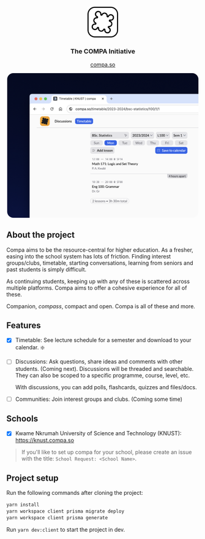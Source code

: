 <p align="center"><img src="client/public/sym-outline.svg" width="80"/></p>

<h3 align="center">The COMPA Initiative</h3>
<p align="center"><a href="https://compa.so">compa.so</a></p>

<p align="center"><img src="assets/sc-timetable.png" style="border-radius: 1rem" width="500"/></p>

## About the project

Compa aims to be the resource-central for higher education. As a fresher, easing into the school system has lots of friction. Finding interest groups/clubs, timetable, starting conversations, learning from seniors and past students is simply difficult.

As continuing students, keeping up with any of these is scattered across multiple platforms. Compa aims to offer a cohesive experience for all of these.

Companion, _compass_, compact and open. Compa is all of these and more.

## Features

- [x] Timetable: See lecture schedule for a semester and download to your calendar. ❇️

- [ ] Discussions: Ask questions, share ideas and comments with other students. (Coming next). Discussions will be threaded and searchable. They can also be scoped to a specific programme, course, level, etc.

  With discussions, you can add polls, flashcards, quizzes and files/docs.

- [ ] Communities: Join interest groups and clubs. (Coming some time)

## Schools

- [x] Kwame Nkrumah University of Science and Technology (KNUST): https://knust.compa.so

> If you'll like to set up compa for your school, please create an issue with the title: `School Request: <School Name>`.

## Project setup

Run the following commands after cloning the project:

```sh
yarn install
yarn workspace client prisma migrate deploy
yarn workspace client prisma generate
```

Run `yarn dev:client` to start the project in dev.
